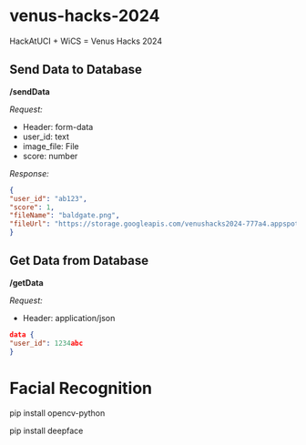 
# venus-hacks-2024

HackAtUCI + WiCS = Venus Hacks 2024

## Send Data to Database
**/sendData**

*Request:*
- Header: form-data
- user_id: text
- image_file: File
- score: number

*Response:*
```json
{
"user_id": "ab123",
"score": 1,
"fileName": "baldgate.png",
"fileUrl": "https://storage.googleapis.com/venushacks2024-777a4.appspot.com/baldgate.png"
}
```

## Get Data from Database
**/getData**

*Request:*
- Header: application/json

```json
data {
"user_id": 1234abc
}
```


# Facial Recognition
pip install opencv-python

pip install deepface
